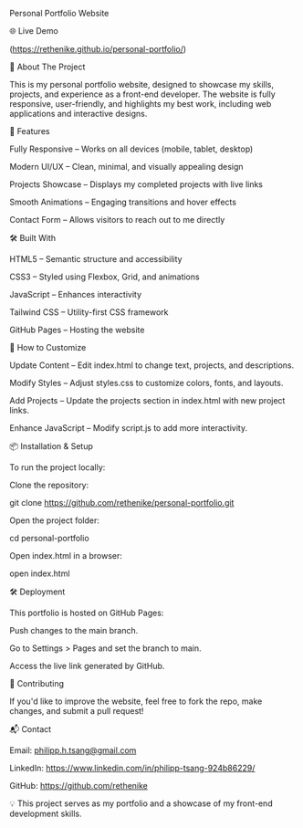 Personal Portfolio Website

🌐 Live Demo

(https://rethenike.github.io/personal-portfolio/)

📖 About The Project

This is my personal portfolio website, designed to showcase my skills, projects, and experience as a front-end developer. The website is fully responsive, user-friendly, and highlights my best work, including web applications and interactive designs.

🚀 Features

Fully Responsive – Works on all devices (mobile, tablet, desktop)

Modern UI/UX – Clean, minimal, and visually appealing design

Projects Showcase – Displays my completed projects with live links

Smooth Animations – Engaging transitions and hover effects

Contact Form – Allows visitors to reach out to me directly


🛠️ Built With

HTML5 – Semantic structure and accessibility

CSS3 – Styled using Flexbox, Grid, and animations

JavaScript – Enhances interactivity

Tailwind CSS – Utility-first CSS framework

GitHub Pages – Hosting the website


🎨 How to Customize

Update Content – Edit index.html to change text, projects, and descriptions.

Modify Styles – Adjust styles.css to customize colors, fonts, and layouts.

Add Projects – Update the projects section in index.html with new project links.

Enhance JavaScript – Modify script.js to add more interactivity.

📦 Installation & Setup

To run the project locally:

Clone the repository:

git clone https://github.com/rethenike/personal-portfolio.git

Open the project folder:

cd personal-portfolio

Open index.html in a browser:

open index.html

🛠️ Deployment

This portfolio is hosted on GitHub Pages:

Push changes to the main branch.

Go to Settings > Pages and set the branch to main.

Access the live link generated by GitHub.

🤝 Contributing

If you'd like to improve the website, feel free to fork the repo, make changes, and submit a pull request!

📬 Contact

Email: philipp.h.tsang@gmail.com

LinkedIn: https://www.linkedin.com/in/philipp-tsang-924b86229/

GitHub: https://github.com/rethenike

💡 This project serves as my portfolio and a showcase of my front-end development skills.